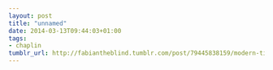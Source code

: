 ```yaml
---
layout: post
title: "unnamed"
date: 2014-03-13T09:44:03+01:00
tags:
- chaplin
tumblr_url: http://fabiantheblind.tumblr.com/post/79445838159/modern-times
---
```


